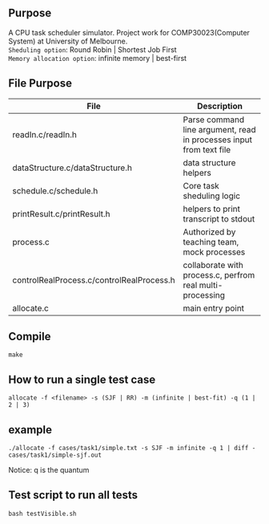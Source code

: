 ## Purpose
A CPU task scheduler simulator. 
Project work for COMP30023(Computer System) at University of Melbourne.  
`Sheduling option`: Round Robin | Shortest Job First  
`Memory allocation option`: infinite memory | best-first

## File Purpose
| File    | Description |
| -------- | ------- |
|readIn.c/readIn.h | Parse command line argument, read in processes input from text file    |
| dataStructure.c/dataStructure.h| data structure helpers |
|schedule.c/schedule.h| Core task sheduling logic|
|printResult.c/printResult.h|helpers to print transcript to stdout|
|process.c|Authorized by teaching team, mock processes|
|controlRealProcess.c/controlRealProcess.h|collaborate with process.c, perfrom real multi-processing|
|allocate.c|main entry point|



## Compile

    make

## How to run a single test case

    allocate -f <filename> -s (SJF | RR) -m (infinite | best-fit) -q (1 | 2 | 3)

## example
    ./allocate -f cases/task1/simple.txt -s SJF -m infinite -q 1 | diff - cases/task1/simple-sjf.out


Notice: q is the quantum

## Test script to run all tests
    bash testVisible.sh